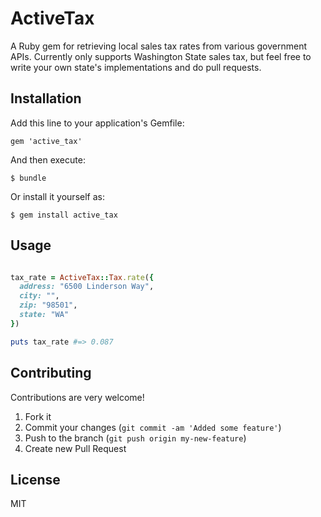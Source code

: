 # ActiveTax

A Ruby gem for retrieving local sales tax rates from various government APIs. Currently
only supports Washington State sales tax, but feel free to write your own state's implementations
and do pull requests.

## Installation

Add this line to your application's Gemfile:

    gem 'active_tax'

And then execute:

    $ bundle

Or install it yourself as:

    $ gem install active_tax

## Usage

```ruby

tax_rate = ActiveTax::Tax.rate({
  address: "6500 Linderson Way",
  city: "",
  zip: "98501",
  state: "WA"
})

puts tax_rate #=> 0.087
```

## Contributing

Contributions are very welcome!

1. Fork it
2. Commit your changes (`git commit -am 'Added some feature'`)
3. Push to the branch (`git push origin my-new-feature`)
4. Create new Pull Request

## License

MIT

